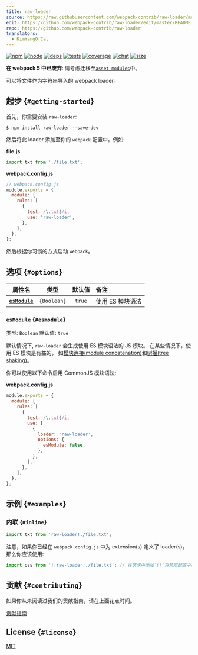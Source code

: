```yaml
---
title: raw-loader
source: https://raw.githubusercontent.com/webpack-contrib/raw-loader/master/README.md
edit: https://github.com/webpack-contrib/raw-loader/edit/master/README.md
repo: https://github.com/webpack-contrib/raw-loader
translators:
  - KimYangOfCat
---
```



[![npm][npm]][npm-url]
[![node][node]][node-url]
[![deps][deps]][deps-url]
[![tests][tests]][tests-url]
[![coverage][cover]][cover-url]
[![chat][chat]][chat-url]
[![size][size]][size-url]



**在 webpack 5 中已废弃**: 请考虑迁移至[`asset modules`](/guides/asset-modules/)中。

可以将文件作为字符串导入的 webpack loader。

## 起步 {`#getting-started`}

首先，你需要安装 `raw-loader`:

```console
$ npm install raw-loader --save-dev
```

然后将此 loader 添加至你的 `webpack` 配置中。例如:

**file.js**

```js
import txt from './file.txt';
```

**webpack.config.js**

```js
// webpack.config.js
module.exports = {
  module: {
    rules: [
      {
        test: /\.txt$/i,
        use: 'raw-loader',
      },
    ],
  },
};
```

然后根据你习惯的方式启动 `webpack`。

## 选项 {`#options`}

|           属性名            |    类型     | 默认值 | 备注             |
| :-------------------------: | :---------: | :----: | :--------------- |
| **[`esModule`](#esmodule)** | `{Boolean}` | `true` | 使用 ES 模块语法 |

### `esModule` {`#esmodule`}

类型: `Boolean`
默认值: `true`

默认情况下, `raw-loader` 会生成使用 ES 模块语法的 JS 模块。
在某些情况下，使用 ES 模块是有益的， 如[模块连接(module concatenation)](/plugins/module-concatenation-plugin/)和[树摇(tree shaking)](/guides/tree-shaking/)。

你可以使用以下命令启用 CommonJS 模块语法:

**webpack.config.js**

```js
module.exports = {
  module: {
    rules: [
      {
        test: /\.txt$/i,
        use: [
          {
            loader: 'raw-loader',
            options: {
              esModule: false,
            },
          },
        ],
      },
    ],
  },
};
```

## 示例 {`#examples`}

### 内联 {`#inline`}

```js
import txt from 'raw-loader!./file.txt';
```

注意，如果你已经在 `webpack.config.js` 中为 extension(s) 定义了 loader(s)，那么你应该使用:

```js
import css from '!!raw-loader!./file.txt'; // 在请求中添加`!!`将禁用配置中指定的所有 loaders
```

## 贡献 {`#contributing`}

如果你从未阅读过我们的贡献指南，请在上面花点时间。

[贡献指南](https://github.com/webpack-contrib/raw-loader/blob/master/.github/CONTRIBUTING.md)

## License {`#license`}

[MIT](https://github.com/webpack-contrib/raw-loader/blob/master/LICENSE)

[npm]: https://img.shields.io/npm/v/raw-loader.svg
[npm-url]: https://npmjs.com/package/raw-loader
[node]: https://img.shields.io/node/v/raw-loader.svg
[node-url]: https://nodejs.org/
[deps]: https://david-dm.org/webpack-contrib/raw-loader.svg
[deps-url]: https://david-dm.org/webpack-contrib/raw-loader
[tests]: https://github.com/webpack-contrib/raw-loader/workflows/raw-loader/badge.svg
[tests-url]: https://github.com/webpack-contrib/raw-loader/actions
[cover]: https://codecov.io/gh/webpack-contrib/raw-loader/branch/master/graph/badge.svg
[cover-url]: https://codecov.io/gh/webpack-contrib/raw-loader
[chat]: https://img.shields.io/badge/gitter-webpack%2Fwebpack-brightgreen.svg
[chat-url]: https://gitter.im/webpack/webpack
[size]: https://packagephobia.now.sh/badge?p=raw-loader
[size-url]: https://packagephobia.now.sh/result?p=raw-loader
